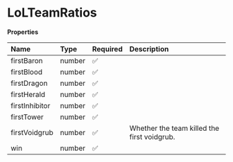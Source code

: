 # LoLTeamRatios

**Properties**

| Name           | Type   | Required | Description                                 |
| :------------- | :----- | :------- | :------------------------------------------ |
| firstBaron     | number | ✅       |                                             |
| firstBlood     | number | ✅       |                                             |
| firstDragon    | number | ✅       |                                             |
| firstHerald    | number | ✅       |                                             |
| firstInhibitor | number | ✅       |                                             |
| firstTower     | number | ✅       |                                             |
| firstVoidgrub  | number | ✅       | Whether the team killed the first voidgrub. |
| win            | number | ✅       |                                             |
